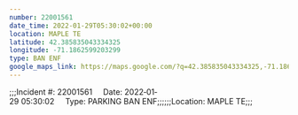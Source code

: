 ```yaml
---
number: 22001561
date_time: 2022-01-29T05:30:02+00:00
location: MAPLE TE
latitude: 42.385835043334325
longitude: -71.1862599203299
type: BAN ENF
google_maps_link: https://maps.google.com/?q=42.385835043334325,-71.1862599203299
---
```


;;;Incident #: 22001561     Date: 2022‐01‐29 05:30:02     Type: PARKING BAN ENF;;;;;;Location: MAPLE TE;;;
